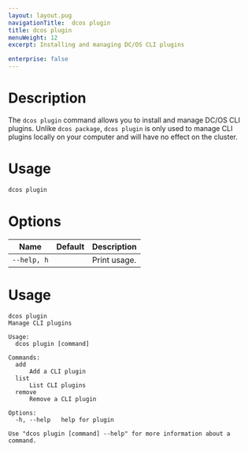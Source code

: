 ```yaml
---
layout: layout.pug
navigationTitle:  dcos plugin
title: dcos plugin
menuWeight: 12
excerpt: Installing and managing DC/OS CLI plugins

enterprise: false
---
```


# Description

The `dcos plugin` command allows you to install and manage DC/OS CLI plugins. Unlike `dcos package`, `dcos plugin` is only used to manage CLI plugins locally on your computer and will have no effect on the cluster.

# Usage

```bash
dcos plugin
```

# Options

| Name | Default | Description |
|-----------------|---------|-------------|
| `--help, h`     |         |  Print usage. |

# Usage

```
dcos plugin
Manage CLI plugins

Usage:
  dcos plugin [command]

Commands:
  add
      Add a CLI plugin
  list
      List CLI plugins
  remove
      Remove a CLI plugin

Options:
  -h, --help   help for plugin

Use "dcos plugin [command] --help" for more information about a command.
```
